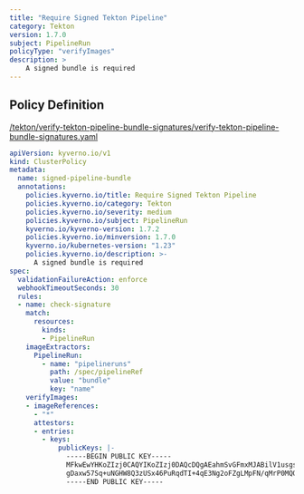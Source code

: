```yaml
---
title: "Require Signed Tekton Pipeline"
category: Tekton
version: 1.7.0
subject: PipelineRun
policyType: "verifyImages"
description: >
    A signed bundle is required
---
```


## Policy Definition
<a href="https://github.com/kyverno/policies/raw/main//tekton/verify-tekton-pipeline-bundle-signatures/verify-tekton-pipeline-bundle-signatures.yaml" target="-blank">/tekton/verify-tekton-pipeline-bundle-signatures/verify-tekton-pipeline-bundle-signatures.yaml</a>

```yaml
apiVersion: kyverno.io/v1
kind: ClusterPolicy
metadata:
  name: signed-pipeline-bundle
  annotations:
    policies.kyverno.io/title: Require Signed Tekton Pipeline
    policies.kyverno.io/category: Tekton
    policies.kyverno.io/severity: medium
    policies.kyverno.io/subject: PipelineRun
    kyverno.io/kyverno-version: 1.7.2
    policies.kyverno.io/minversion: 1.7.0
    kyverno.io/kubernetes-version: "1.23"
    policies.kyverno.io/description: >- 
      A signed bundle is required
spec:
  validationFailureAction: enforce
  webhookTimeoutSeconds: 30
  rules:
  - name: check-signature
    match:
      resources:
        kinds:
        - PipelineRun
    imageExtractors:
      PipelineRun:
        - name: "pipelineruns"
          path: /spec/pipelineRef
          value: "bundle"
          key: "name"
    verifyImages:
    - imageReferences:
      - "*"
      attestors:
      - entries:
        - keys: 
            publicKeys: |-
              -----BEGIN PUBLIC KEY-----
              MFkwEwYHKoZIzj0CAQYIKoZIzj0DAQcDQgAEahmSvGFmxMJABilV1usgsw6ImcQ/
              gDaxw57Sq+uNGHW8Q3zUSx46PuRqdTI+4qE3Ng2oFZgLMpFN/qMrP0MQQg==
              -----END PUBLIC KEY-----
```
